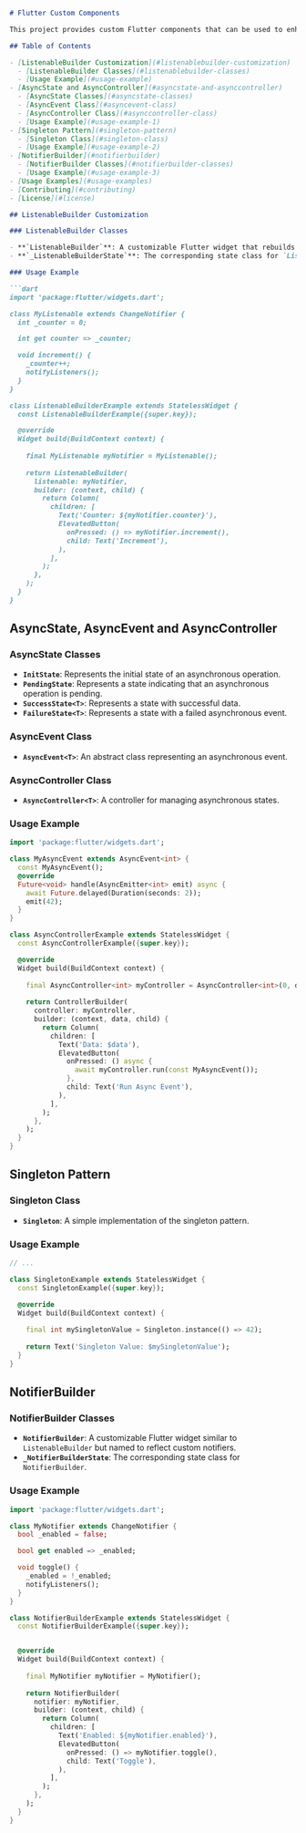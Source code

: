 ```markdown
# Flutter Custom Components

This project provides custom Flutter components that can be used to enhance your Flutter applications. The components include customizable builders for working with listenable and notifiable objects, a simple asynchronous state management system, and a singleton pattern implementation.

## Table of Contents

- [ListenableBuilder Customization](#listenablebuilder-customization)
  - [ListenableBuilder Classes](#listenablebuilder-classes)
  - [Usage Example](#usage-example)
- [AsyncState and AsyncController](#asyncstate-and-asynccontroller)
  - [AsyncState Classes](#asyncstate-classes)
  - [AsyncEvent Class](#asyncevent-class)
  - [AsyncController Class](#asynccontroller-class)
  - [Usage Example](#usage-example-1)
- [Singleton Pattern](#singleton-pattern)
  - [Singleton Class](#singleton-class)
  - [Usage Example](#usage-example-2)
- [NotifierBuilder](#notifierbuilder)
  - [NotifierBuilder Classes](#notifierbuilder-classes)
  - [Usage Example](#usage-example-3)
- [Usage Examples](#usage-examples)
- [Contributing](#contributing)
- [License](#license)

## ListenableBuilder Customization

### ListenableBuilder Classes

- **`ListenableBuilder`**: A customizable Flutter widget that rebuilds when a `Listenable` object changes.
- **`_ListenableBuilderState`**: The corresponding state class for `ListenableBuilder`.

### Usage Example

```dart
import 'package:flutter/widgets.dart';

class MyListenable extends ChangeNotifier {
  int _counter = 0;

  int get counter => _counter;

  void increment() {
    _counter++;
    notifyListeners();
  }
}

class ListenableBuilderExample extends StatelessWidget {
  const ListenableBuilderExample({super.key});

  @override
  Widget build(BuildContext context) {
    
    final MyListenable myNotifier = MyListenable();
    
    return ListenableBuilder(
      listenable: myNotifier,
      builder: (context, child) {
        return Column(
          children: [
            Text('Counter: ${myNotifier.counter}'),
            ElevatedButton(
              onPressed: () => myNotifier.increment(),
              child: Text('Increment'),
            ),
          ],
        );
      },
    );
  }
}
```

## AsyncState, AsyncEvent and AsyncController

### AsyncState Classes

- **`InitState`**: Represents the initial state of an asynchronous operation.
- **`PendingState`**: Represents a state indicating that an asynchronous operation is pending.
- **`SuccessState<T>`**: Represents a state with successful data.
- **`FailureState<T>`**: Represents a state with a failed asynchronous event.

### AsyncEvent Class

- **`AsyncEvent<T>`**: An abstract class representing an asynchronous event.

### AsyncController Class

- **`AsyncController<T>`**: A controller for managing asynchronous states.

### Usage Example

```dart
import 'package:flutter/widgets.dart';

class MyAsyncEvent extends AsyncEvent<int> {
  const MyAsyncEvent();
  @override
  Future<void> handle(AsyncEmitter<int> emit) async {
    await Future.delayed(Duration(seconds: 2));
    emit(42);
  }
}

class AsyncControllerExample extends StatelessWidget {
  const AsyncControllerExample({super.key});

  @override
  Widget build(BuildContext context) {
    
    final AsyncController<int> myController = AsyncController<int>(0, debug: true);
    
    return ControllerBuilder(
      controller: myController,
      builder: (context, data, child) {
        return Column(
          children: [
            Text('Data: $data'),
            ElevatedButton(
              onPressed: () async {
                await myController.run(const MyAsyncEvent());
              },
              child: Text('Run Async Event'),
            ),
          ],
        );
      },
    );
  }
}
```

## Singleton Pattern

### Singleton Class

- **`Singleton`**: A simple implementation of the singleton pattern.

### Usage Example

```dart
// ...

class SingletonExample extends StatelessWidget {
  const SingletonExample({super.key});

  @override
  Widget build(BuildContext context) {
    
    final int mySingletonValue = Singleton.instance(() => 42);
    
    return Text('Singleton Value: $mySingletonValue');
  }
}
```

## NotifierBuilder

### NotifierBuilder Classes

- **`NotifierBuilder`**: A customizable Flutter widget similar to `ListenableBuilder` but named to reflect custom notifiers.
- **`_NotifierBuilderState`**: The corresponding state class for `NotifierBuilder`.

### Usage Example

```dart
import 'package:flutter/widgets.dart';

class MyNotifier extends ChangeNotifier {
  bool _enabled = false;

  bool get enabled => _enabled;

  void toggle() {
    _enabled = !_enabled;
    notifyListeners();
  }
}

class NotifierBuilderExample extends StatelessWidget {
  const NotifierBuilderExample({super.key});


  @override
  Widget build(BuildContext context) {
    
    final MyNotifier myNotifier = MyNotifier();
    
    return NotifierBuilder(
      notifier: myNotifier,
      builder: (context, child) {
        return Column(
          children: [
            Text('Enabled: ${myNotifier.enabled}'),
            ElevatedButton(
              onPressed: () => myNotifier.toggle(),
              child: Text('Toggle'),
            ),
          ],
        );
      },
    );
  }
}
```